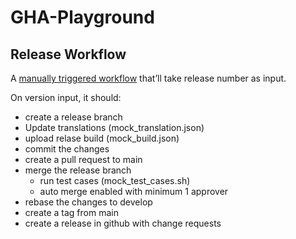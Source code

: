 # GHA-Playground

## Release Workflow

A [manually triggered workflow](https://dev.to/this-is-learning/manually-trigger-a-github-action-with-workflowdispatch-3mga) that’ll take release number as input.

On version input, it should:

- create a release branch
- Update translations (mock_translation.json)
- upload relase build (mock_build.json)
- commit the changes
- create a pull request to main
- merge the release branch
  - run test cases (mock_test_cases.sh)
  - auto merge enabled with minimum 1 approver
- rebase the changes to develop
- create a tag from main
- create a release in github with change requests
